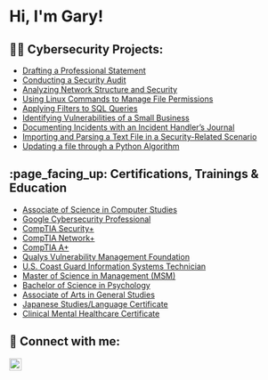 <h1>Hi, I'm Gary! </h1>

<h2>👨‍💻 Cybersecurity Projects:</h2>

- [Drafting a Professional Statement](https://github.com/gtyler23/DraftingProfessionalStatement)
- [Conducting a Security Audit](https://github.com/gtyler23/ConductingSecurityAudit)
- [Analyzing Network Structure and Security](https://github.com/gtyler23/AnalyzingNetworkStructureAndSecurity)
- [Using Linux Commands to Manage File Permissions](https://github.com/gtyler23/UsingLinuxCommandsToManageFilePermissions)
- [Applying Filters to SQL Queries](https://github.com/gtyler23/ApplyingFiltersToSQL_Queries)
- [Identifying Vulnerabilities of a Small Business](https://github.com/gtyler23/IdentifyingVulnerabilitiesForSmallBusiness)
- [Documenting Incidents with an Incident Handler’s Journal](https://github.com/gtyler23/DocumentingIncidentsWithIncidentHandlerJournal)
- [Importing and Parsing a Text File in a Security-Related Scenario](https://)
- [Updating a file through a Python Algorithm](https://github.com/gtyler23/UpdateFileThroughPythonAlgorithm/tree/main)

<h2>:page_facing_up: Certifications, Trainings & Education</h2>

- [Associate of Science in Computer Studies](https://)
- [Google Cybersecurity Professional](https://www.)
- [CompTIA Security+](https://)
- [CompTIA Network+](https://)
- [CompTIA A+](https://)
- [Qualys Vulnerability Management Foundation](https://)
- [U.S. Coast Guard Information Systems Technician](https://)
- [Master of Science in Management (MSM)](https://)
- [Bachelor of Science in Psychology](https://)
- [Associate of Arts in General Studies](https://)
- [Japanese Studies/Language Certificate](https://)
- [Clinical Mental Healthcare Certificate](https://)

<h2> 🤳 Connect with me:</h2>

[<img align="left" alt="JoshMadakor | LinkedIn" width="22px" src="https://cdn.jsdelivr.net/npm/simple-icons@v3/icons/linkedin.svg" />][linkedin]

[linkedin]: https://linkedin.com/in/gtyler23


